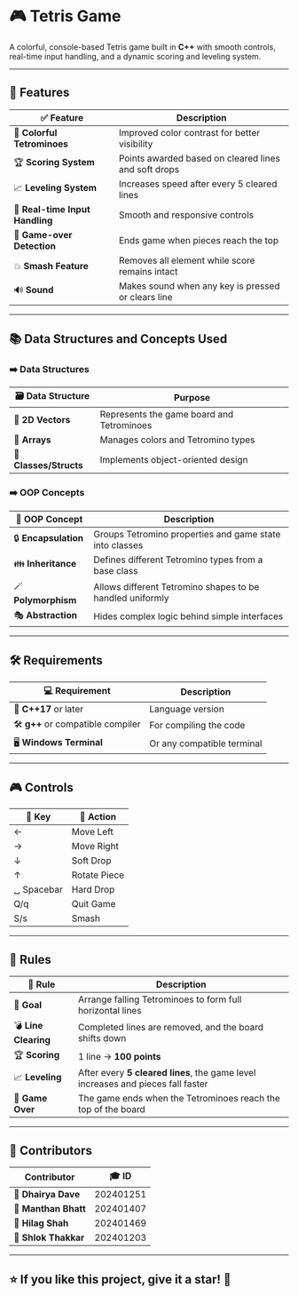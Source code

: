 # 🎮 Tetris Game  

A colorful, console-based Tetris game built in **C++** with smooth controls, real-time input handling, and a dynamic scoring and leveling system.  

---

## 🚀 **Features**
| ✅ Feature | Description |
|-----------|-------------|
| 🎨 **Colorful Tetrominoes** | Improved color contrast for better visibility |
| 🏆 **Scoring System** | Points awarded based on cleared lines and soft drops |
| 📈 **Leveling System** | Increases speed after every 5 cleared lines |
| 🎯 **Real-time Input Handling** | Smooth and responsive controls |
| 💾 **Game-over Detection** | Ends game when pieces reach the top |
| 💥 **Smash Feature** | Removes all element while score remains intact |
| 🔊 **Sound** | Makes sound when any key is pressed or clears line |
---

## 📚 **Data Structures and Concepts Used**
### ➡️ **Data Structures**  
| 🗃️ Data Structure | Purpose |
|------------------|---------|
| 📏 **2D Vectors** | Represents the game board and Tetrominoes |
| 🎨 **Arrays** | Manages colors and Tetromino types |
| 🧱 **Classes/Structs** | Implements object-oriented design |

### ➡️ **OOP Concepts**  
| 🧠 OOP Concept | Description |
|---------------|-------------|
| 🔒 **Encapsulation** | Groups Tetromino properties and game state into classes |
| 👪 **Inheritance** | Defines different Tetromino types from a base class |
| 🪄 **Polymorphism** | Allows different Tetromino shapes to be handled uniformly |
| 🎭 **Abstraction** | Hides complex logic behind simple interfaces |

---

## 🛠️ **Requirements**
| 💻 Requirement | Description |
|---------------|-------------|
| 🚀 **C++17** or later | Language version |
| 🛠️ **g++** or compatible compiler | For compiling the code |
| 🖥️ **Windows Terminal** | Or any compatible terminal |

---

## 🎮 **Controls**
| 🔑 Key | 🎯 Action |
|--------|----------|
| ← | Move Left |
| → | Move Right |
| ↓ | Soft Drop |
| ↑ | Rotate Piece |
| ␣ Spacebar | Hard Drop |
| Q/q | Quit Game |
| S/s | Smash |

---

## 📏 **Rules**
| 📌 Rule | Description |
|---------|-------------|
| 🎯 **Goal** | Arrange falling Tetrominoes to form full horizontal lines |
| 💣 **Line Clearing** | Completed lines are removed, and the board shifts down |
| 🏆 **Scoring** | 1 line → **100 points** |
| 📈 **Leveling** | After every **5 cleared lines**, the game level increases and pieces fall faster |
| 🚨 **Game Over** | The game ends when the Tetrominoes reach the top of the board |

---

## 👥 **Contributors**
| Contributor | 🎓 ID |
|---------------|-------|
| **🥇 Dhairya Dave** | 202401251 |
| **🥇 Manthan Bhatt** | 202401407 |
| **🥇 Hilag Shah** | 202401469 |
| **🥇 Shlok Thakkar** | 202401203 |

---

## ⭐ **If you like this project, give it a star!** 🌟  

